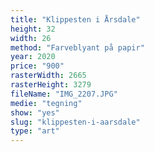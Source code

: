 ```yaml
---
title: "Klippesten i Årsdale"
height: 32
width: 26
method: "Farveblyant på papir"
year: 2020
price: "900"
rasterWidth: 2665
rasterHeight: 3279
fileName: "IMG_2207.JPG"
medie: "tegning"
show: "yes"
slug: "klippesten-i-aarsdale"
type: "art"
---
```

